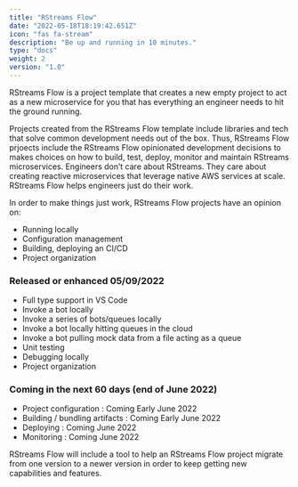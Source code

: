 ```yaml
---
title: "RStreams Flow"
date: "2022-05-18T18:19:42.651Z"
icon: "fas fa-stream"
description: "Be up and running in 10 minutes."
type: "docs"
weight: 2
version: "1.0"
---
```


RStreams Flow is a project template that creates a new empty project to act as a new microservice for you that has everything
an engineer needs to hit the ground running.

Projects created from the RStreams Flow template include libraries and tech that solve common development needs out of the box.
Thus, RStreams Flow prjoects include the RStreams Flow opinionated development decisions to makes choices on how to build, 
test, deploy, monitor and maintain RStreams microservices.  Engineers don’t care about RStreams.  They care about creating 
reactive microservices that leverage native AWS services at scale.  RStreams Flow helps engineers just do their work.

In order to make things just work, RStreams Flow projects have an opinion on:

* Running locally
* Configuration management
* Building, deploying an CI/CD
* Project organization

### Released or enhanced 05/09/2022
* Full type support in VS Code
* Invoke a bot locally
* Invoke a series of bots/queues locally
* Invoke a bot locally hitting queues in the cloud
* Invoke a bot pulling mock data from a file acting as a queue
* Unit testing
* Debugging locally
* Project organization

### Coming in the next 60 days (end of June 2022)
* Project configuration : Coming Early June 2022
* Building / bundling artifacts : Coming Early June 2022
* Deploying : Coming June 2022
* Monitoring : Coming June 2022

RStreams Flow will include a tool to help an RStreams Flow project migrate from one version to a newer version in order
to keep getting new capabilities and features.
